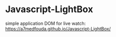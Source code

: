# Javascript-LightBox
simple application DOM
for live watch: https://a7medfouda.github.io/Javascript-LightBox/
